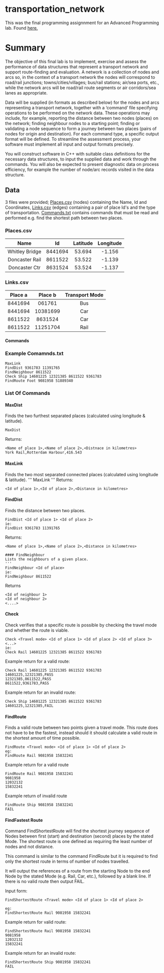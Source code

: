 # transportation_network

This was the final programming assignnment for an Advanced Programming lab. Found [here.](https://github.com/k4io/lab-i-copy)

# Summary
The objective of this final lab is to implement, exercise and assess the performance of data structures that represent a transport network and support route-finding and evaluation. A network is a collection of nodes and arcs so, in the context of a transport network the nodes will correspond to road/rail junctions; towns/cities/villages; bus/rail stations; air/sea ports, etc., while the network arcs will be road/rail route segments or air corridors/sea lanes as appropriate.

Data will be supplied (in formats as described below) for the nodes and arcs representing a transport network, together with a ‘command’ file specifying operations to be performed on the network data. These operations may include, for example, reporting the distance between two nodes (places) on the network; finding neighbour nodes to a starting point; finding or validating a node sequence to form a journey between two places (pairs of nodes for origin and destination). For each command type, a specific output format will be defined. To streamline the assessment process, your software must implement all input and output formats precisely.

You will construct software in C++ with suitable class definitions for the necessary data structures, to input the supplied data and work through the commands. You will also be expected to present diagnostic data on process efficiency, for example the number of node/arc records visited in the data structure.


## Data
3 files were provided; [Places.csv](https://github.com/TimothyMakkison/transportation_network/blob/master/Places.csv) (nodes) containing the Name, Id and Coordinates, [Links.csv](https://github.com/TimothyMakkison/transportation_network/blob/master/Links.csv) (edges)
containing a pair of place Id's and the type of transportation. [Commands.txt](https://github.com/TimothyMakkison/transportation_network/blob/master/Commands.txt) contains commands that must be read and performed e.g. find the shortest path between two places.

### Places.csv
|Name|Id|Latitude|Longitude|
| :---:   | :-: | :-: | :-: |
|Whitley Bridge|	8441694|	53.694	|-1.156|
|Doncaster Rail|	8611522	|53.522|	-1.139|
|Doncaster Ctr|	8631524	|53.524|	-1.137|


### Links.csv
|Place a|Place b| Transport Mode|
| :---:   | :-: | :-: | 
|8441694|	061761	|Bus|
|8441694	|10381699	|Car|
|8611522	|8631524	|Car|
|8611522|	11251704	|Rail|


#### Commands
### Example Comamnds.txt
```
MaxLink
FindDist 9361783 11391765
FindNeighbour 8611522
Check Ship 14601225 12321385 8611522 9361783
FindRoute Foot 9081958 51889340
```

### List Of Commands
#### MaxDist 
Finds the two furthest separated places (calculated using longitude & latitude). 
```
MaxDist
```
Returns:
```
<Name of place 1>,<Name of place 2>,<Distnace in kilometres>
York Rail,Rotterdam Harbour,416.543
```

#### MaxLink 
Finds the two most separated connected places (calculated using longitude & latitude).
'''
MaxLink
'''
Returns:
```
<Id of place 1>,<Id of place 2>,<Distance in kilometres>
```

#### FindDist
Finds the distance between two places.
``` 
FindDist <Id of place 1> <Id of place 2>
ie:
FindDist 9361783 11391765
```
Returns:
```
<Name of place 1>,<Name of place 2>,<Distance in kilometres> 

#### FindNeighbour
Lists the neighbours of a given place.
'''
FindNeighbour <Id of place>
ie:
FindNeighbour 8611522
```
Returns
```
<Id of neighbour 1>
<Id of neighbour 2>
<....>
```

#### Check
Check verifies that a specific route is possible by checking the travel mode and whether the route is viable.
```
Check <Travel mode> <Id of place 1> <Id of place 2> <Id of place 3> <...>
ie: 
Check Rail 14601225 12321385 8611522 9361783
```

Example return for a valid route:
```
Check Rail 14601225 12321385 8611522 9361783
14601225,12321385,PASS
12321385,8611522,PASS
8611522,9361783,PASS
```

Example return for an invalid route:
```
Check Ship 14601225 12321385 8611522 9361783
14601225,12321385,FAIL
```

#### FindRoute
Finds a valid route between two points given a travel mode. This route does not have to be the fastest, instead should it should calculate a valid route in the shortest amount of time possible.
```
FindRoute <Travel mode> <Id of place 1> <Id of place 2>
eg:
FindRoute Rail 9081958 15832241
```

Example return for a valid route
```
FindRoute Rail 9081958 15832241
9081958
12032132
15832241
```

Example return of invalid route
```
FindRoute Ship 9081958 15832241
FAIL
```

#### FindFastest Route
Command FindShortestRoute will find the shortest journey sequence of Nodes between first (start) and destination (second) places by the stated Mode. The shortest route is one defined as requiring the least number of nodes and not distance.

This command is similar to the command FindRoute but it is required to find only the shortest route in terms of number of nodes travelled.

It will output the references of a route from the starting Node to the end Node by the stated Mode (e.g. Rail, Car, etc.), followed by a blank line. If there is no valid route then output FAIL.

Input form:
```
FindShortestRoute <Travel mode> <Id of place 1> <Id of place 2>

eg:
FindShortestRoute Rail 9081958 15832241
```

Example return for valid route:
```
FindShortestRoute Rail 9081958 15832241
9081958
12032132
15832241
```

Example return for an invalid route:
```
FindShortestRoute Ship 9081958 15832241
FAIL
```
  



